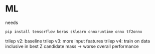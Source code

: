 # ML

needs
```
pip install tensorflow keras sklearn onnxruntime onnx tf2onnx
```

trilep v2: baseline
trilep v3: more input features
trilep v4: train on data inclusive in best Z candidate mass -> worse overall performance

